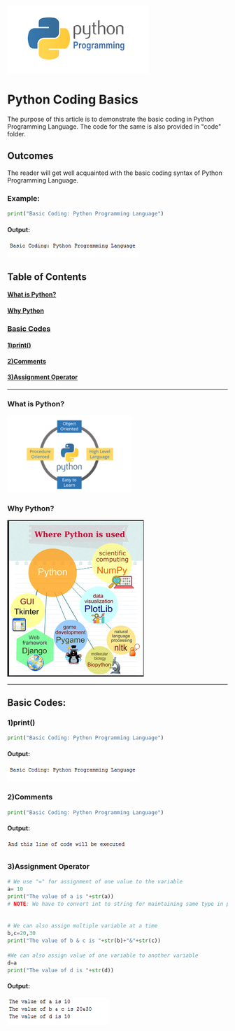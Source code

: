 ![python](/images/pythonprogramming.png)
# Python Coding Basics
The purpose of this article is to demonstrate the basic coding in Python Programming Language. The code for the same is also provided in "code" folder.
## Outcomes
The reader will get well acquainted with the basic coding syntax of Python Programming Language.
### Example:
```python
print("Basic Coding: Python Programming Language")
```
#### Output:
![python](/images/print.PNG)

## Table of Contents
#### [What is Python?](https://github.com/jimitshah77/Python-Basics/blob/master/README.md#what-is-python-1)
#### [Why Python](https://github.com/jimitshah77/Python-Basics/blob/master/README.md#why-python-1)
### [Basic Codes](https://github.com/jimitshah77/Python-Basics/blob/master/README.md#basic-codes-1)
#### [1)print()](https://github.com/jimitshah77/Python-Basics/blob/master/README.md#1print-1)
#### [2)Comments]()
#### [3)Assignment Operator](https://github.com/jimitshah77/Python-Basics/blob/master/README.md#3assignment-operator-1)


---

### What is Python?
![python](images/python3.png)

### Why Python?
![python](images/usesofpython.png)

***

## Basic Codes:

### 1)print()
```python
print("Basic Coding: Python Programming Language")
```
#### Output:
![python](/images/print.PNG)

### 2)Comments
```python
print("Basic Coding: Python Programming Language")
```
#### Output:
![python](/images/comments.PNG)

### 3)Assignment Operator
```python
# We use "=" for assignment of one value to the variable
a= 10
print("The value of a is "+str(a))
# NOTE: We have to convert int to string for maintaining same type in print statement


# We can also assign multiple variable at a time
b,c=20,30
print("The value of b & c is "+str(b)+"&"+str(c))

#We can also assign value of one variable to another variable
d=a
print("The value of d is "+str(d))
```
#### Output:
![python](/images/assignment_operator.PNG)



